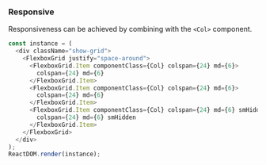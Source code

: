 ### Responsive
Responsiveness can be achieved by combining with the `<Col>` component.

<!--start-code-->

```js
const instance = (
  <div className="show-grid">
    <FlexboxGrid justify="space-around">
      <FlexboxGrid.Item componentClass={Col} colspan={24} md={6}>
        colspan={24} md={6}
      </FlexboxGrid.Item>
      <FlexboxGrid.Item componentClass={Col} colspan={24} md={6}>
        colspan={24} md={6}
      </FlexboxGrid.Item>
      <FlexboxGrid.Item componentClass={Col} colspan={24} md={6} smHidden>
        colspan={24} md={6} smHidden
      </FlexboxGrid.Item>
    </FlexboxGrid>
  </div>
);
ReactDOM.render(instance);
```

<!--end-code-->
